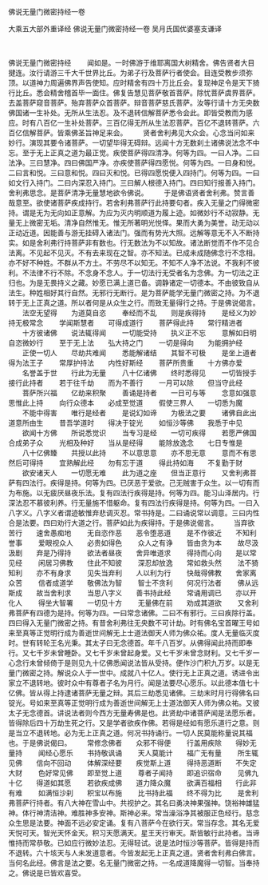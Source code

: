 佛说无量门微密持经一卷


大乘五大部外重译经
佛说无量门微密持经一卷
吴月氏国优婆塞支谦译


　　

佛说无量门微密持经
　　闻如是。一时佛游于维耶离国大树精舍。佛告贤者大目揵连。汝行请游三千大千世界比丘。为弟子行及菩萨行者使会。目连受教步须弥顶。以道神力周遍佛界声告使知。应时精舍有四十万比丘会。复现神足令是天下猗行比丘。悉会精舍稽首毕一面住。佛复告慧见菩萨敬首菩萨。除忧菩萨虞界菩萨。去盖菩萨窥音菩萨。殆弃菩萨众首菩萨。辩音菩萨慈氏菩萨。汝等行请十方无央数佛国诸一生补处。无所从生法忍。及不退转信解菩萨悉令会此。即皆受教而为感应。时有八百亿一生补处菩萨。三百亿得无所从生法忍菩萨。百亿不退转菩萨。六百亿信解菩萨。皆乘佛圣旨神足来会。
　　贤者舍利弗见大众会。心念当问如来妙行。演现其要令诸菩萨。一切望毕得无碍辩。远闻十方无数刹土诸佛说法念不中忘。至于无上正真之道为最正觉。疾使菩萨得四清净。何等为四。一曰人净。二曰法净。三曰慧净。四曰佛国严净。亦疾使菩萨得四愿悦。何等为四。一曰身和悦。二曰言和悦。三曰意和悦。四曰灭和悦。已得四愿悦便入四持门。何等为四。一曰如文行入持门。二曰内深忍入持门。三曰解人根德入持门。四曰知行报善入持门。舍利弗思念。是菩萨清净无量慧地欲令佛说。
　　于是佛语贤者舍利弗。赞言善哉意至。欲使诸菩萨疾成持行。若舍利弗菩萨行此持要句者。疾入无量之门得微密持。谓是无为无向如正意解。为应为灭内明顺道为履上迹。如微妙行不动寂静。无量无上微密无垢。清净自然惟无。惟无所著明光悦怿。果而大勇为美誉。动无动以正动近道。因能善与游无挂碍入诸法门。强而有势光大照。远解等意无不入不断持实。如是舍利弗行持菩萨非有数也。行无数法为不以知故。诸法断觉而不作不见合法离。不见起不见灭。不有去来现在之智。亦不知法。已成未成随佛念行不念相。亦不好不种姓。不群从不方土。不劳尽不以知无。不知不人净不法说。不我利不彼利。不法律不行不除。不念身不念人。于一切法行无受者名为念佛。为一切法之正归也。为是无畏持义之藏。妙愿已满上道已备。调静诸定一切德本。不由彼致自从法生。种姓相好其行自然。无邪行无断行。是为菩萨能学无量门微密之持。为不退转于无上正真之道。所以者何是从众生之行。而致无量得行之持。于是佛说偈言。
　　法空无望得　　为道莫自恣
　　奉经而不乱　　则是疾得持
　　是经义为妙　　持无极常念
　　学闻斯慧者　　可得成道行
　　菩萨得此持　　常行精进者
　　十方彼诸佛　　说法辄得闻
　　一切能受持　　执义正不忘
　　意解如日明　　自恣微妙行
　　至于无上法　　弘大持之门
　　一切是得向　　为能拥护经
　　正使一切人　　尽劫共难闻
　　悉能解诸结　　其智不可极
　　是坐上道者　　得为法王子
　　常厚护持法　　内性好斯经
　　菩萨所贵重　　十方佛亦爱
　　名誉盖于世　　行此为无量
　　八十亿诸佛　　终时悉得见
　　一切皆授手　　接行此持者
　　若于往千劫　　而为不善行
　　一月可以除　　但当守此经
　　菩萨所兴福　　亿劫来积聚
　　善诵是持者　　一日可与等
　　念意如强意　　思惟此上持
　　向行众德本　　必成至觉道
　　假使三界人　　一切悉为魔
　　不能中得害　　唯行是经者
　　是说幻如谛　　为极法之要
　　诸佛自此出　　道意所由生
　　昔吾学道时　　得决于锭光
　　如恒沙等佛　　我悉于中见
　　欲闻十方佛　　所说悉觉识
　　当专习是经　　一切可疾得
　　若愿严佛国　　合成弟子众
　　光相及种好　　当从是经得
　　能除放逸念　　七日专惟是
　　八十亿佛臻　　共授以此持
　　不以意思意　　亦不思无意
　　意而不有思　　然后可得持
　　宜熟解此经　　勿有忘于道
　　得此持如海　　不复勤于财
　　欲安诸天人　　一切愿无难
　　此为道之座　　但当正意行
　　又舍利弗菩萨有四法行。疾得是持。何等为四。已厌恶于爱欲。己无贼害于众生。以一切有而为布施。以无疲厌昼夜乐法。复有四法行疾得是持。何等为四。能习山泽居内。行深法忍不慕彼利养。行无量施不惜躯命。复有四法行疾得是持。何等为四。一曰入八字义。八字义者谓迹敏惟弃悲调灭忍。常书持是。二曰诵说常以调意。三曰内性合是法要。四曰劝行大道之行。菩萨如此为疾得持。于是佛说偈言。
　　当弃欲苦行　　速舍愚痴地
　　无自恣作恶　　恶令堕恶道
　　是不作彼近　　不知利誉事
　　爱眼视众人　　必贵如得色
　　众人之有诤　　皆由贪为本
　　故尽汲汲剧　　弃是乃得持
　　欲法者昼夜　　舍异唯道求
　　得持而心向　　是以常见经
　　闲居习佛教　　住此不知彼
　　深忍却放逸　　常如救头然
　　法不猗知利　　亦不有身求
　　见失当弃利　　人以利为行
　　快哉得佛教　　舍家离众苦
　　信者成道学　　敬佛法为智
　　智士不贪利　　何况行法者
　　佛从远斯成　　故当舍利求
　　当思八字义　　善书持此经
　　常诵用调已　　亦以开化人
　　得坐大智署　　一切见十方
　　无量佛在前　　劝成其道欲
　　又舍利弗菩萨有四德为是持。何等为四。一曰常念诸佛。二曰不有邪行。三曰疾除行盖。四曰得入无量门微密之持。有昔舍利弗往无央数不可计劫。时有佛名宝首曜王号如来至真等正觉明行成为善逝世间解无上士道法御天人师为佛众祐。度人无量临灭度时。世有转轮王名光秉。其太子曰无念德首。年千八百岁。从佛得闻此持而即奉行。又七千岁未曾睡卧。又七千岁未曾起身爱。又七千岁未曾念财利。又七千岁一心念行未曾倾倚于是则见九十亿佛悉闻说法皆从受持。便作沙门积九万岁。以是无量门微密之持。解说众人于一世中。成就八十亿人。使行无上正真之道。诱进令出家立不退转地。彼时众中有尊者子名为月行。闻是法要尽心愿乐。以此德本值七十亿佛。皆从得上持逮诸菩萨无量之辩。其后三劫悉见诸佛。三劫末时月行得佛名曰锭光。号如来至真等正觉明行成为善逝世间解无上士道法御天人师为佛众祐。又彼太子无念德首。讲说法者则今西方无量寿佛是也。此贤劫中诸菩萨闻是法愿乐者。皆得除后四十万劫生死之行。又是学者欲疾作佛。若得是经如有愿乐道行之意。则是当立不退转地。必为无上正真之道。何况书持诵行。一切人民莫能称量说其福也。于是佛说偈曰。
　　常修念佛者　　众邪不得便
　　行盖用疾除　　得妙无量持
　　闻经心愿乐　　书持敬讽诵
　　天人莫能计　　福广无有量
　　所生辄见佛　　信向不回动
　　体解深经要　　疾觉斯上道
　　得持恶道断　　不失定大财
　　色好常见佛　　即至觉上道
　　尊者子闻持　　即追识宿命
　　见佛九十亿　　得道如其愿
　　若欲疾成佛　　道力降众魔
　　欲满百福相　　行此非有难
　　如满恒沙刹　　积宝以布施
　　比书持此福　　终不得为比
　　是舍利弗菩萨行持者。有八大神在雪山中。共视护之。其名曰勇决神果强神。饶裕神雄猛神。体行神清洁神。难胜神多安神。斯神必来。常当澡浴净其被服正色经行。慈念众生思是法要。神面不远必安定诵。复有八菩萨今在欲行天。常当存念。其名无爱天悦可天。智光天怀金天。积习天愿满天。星王天行审天。斯皆敏行此持者。当谛惟持而常恭敬。已如应行微妙法忍。无得轻试。说是法时恒沙等菩萨。皆得是持而不退转。六十垓天与人未发道意者。今皆发起无上正真之道。贤者舍利弗白佛言。当何名此经。佛言是法之要。名无量门微密之持。一名成道降魔得一切智。当奉持之。佛说是已皆欢喜受。


